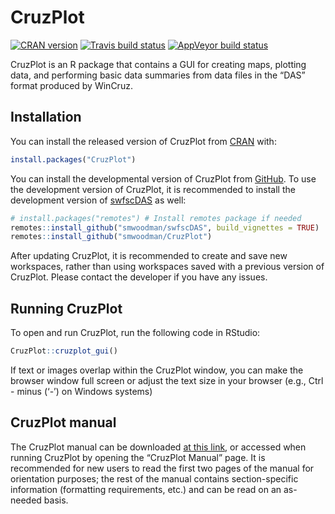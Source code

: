 
<!-- README.md is generated from README.Rmd. Please edit that file -->

# CruzPlot

<!-- badges: start -->

[![CRAN
version](http://www.r-pkg.org/badges/version/CruzPlot)](https://cran.r-project.org/package=CruzPlot)
[![Travis build
status](https://travis-ci.com/smwoodman/CruzPlot.svg?branch=master)](https://travis-ci.com/smwoodman/CruzPlot)
[![AppVeyor build
status](https://ci.appveyor.com/api/projects/status/github/smwoodman/CruzPlot?branch=master&svg=true)](https://ci.appveyor.com/project/smwoodman/CruzPlot)
<!-- badges: end -->

CruzPlot is an R package that contains a GUI for creating maps, plotting
data, and performing basic data summaries from data files in the “DAS”
format produced by WinCruz.

## Installation

You can install the released version of CruzPlot from
[CRAN](https://CRAN.R-project.org) with:

``` r
install.packages("CruzPlot")
```

You can install the developmental version of CruzPlot from
[GitHub](https://github.com/). To use the development version of
CruzPlot, it is recommended to install the development version of
[swfscDAS](https://smwoodman.github.io/swfscDAS/index.html) as well:

``` r
# install.packages("remotes") # Install remotes package if needed
remotes::install_github("smwoodman/swfscDAS", build_vignettes = TRUE)
remotes::install_github("smwoodman/CruzPlot")
```

After updating CruzPlot, it is recommended to create and save new
workspaces, rather than using workspaces saved with a previous version
of CruzPlot. Please contact the developer if you have any issues.

## Running CruzPlot

To open and run CruzPlot, run the following code in RStudio:

``` r
CruzPlot::cruzplot_gui()
```

If text or images overlap within the CruzPlot window, you can make the
browser window full screen or adjust the text size in your browser
(e.g., Ctrl - minus (‘-’) on Windows systems)

## CruzPlot manual

The CruzPlot manual can be downloaded [at this
link](https://github.com/smwoodman/CruzPlot/blob/master/inst/shiny/www/CruzPlot_Manual_app.pdf),
or accessed when running CruzPlot by opening the “CruzPlot Manual” page.
It is recommended for new users to read the first two pages of the
manual for orientation purposes; the rest of the manual contains
section-specific information (formatting requirements, etc.) and can be
read on an as-needed basis.
